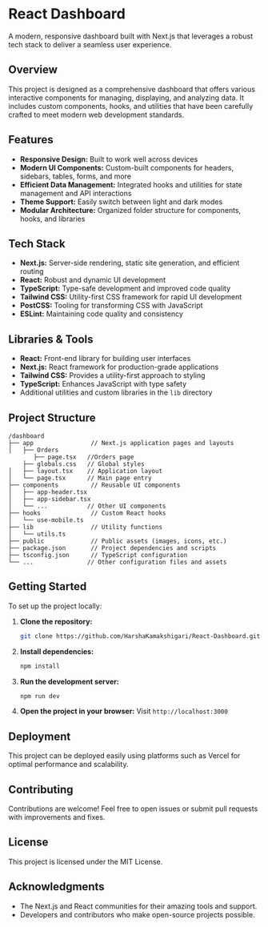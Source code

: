 # React Dashboard

A modern, responsive dashboard built with Next.js that leverages a robust tech stack to deliver a seamless user experience.

## Overview

This project is designed as a comprehensive dashboard that offers various interactive components for managing, displaying, and analyzing data. It includes custom components, hooks, and utilities that have been carefully crafted to meet modern web development standards.

## Features

- **Responsive Design:** Built to work well across devices
- **Modern UI Components:** Custom-built components for headers, sidebars, tables, forms, and more
- **Efficient Data Management:** Integrated hooks and utilities for state management and API interactions
- **Theme Support:** Easily switch between light and dark modes
- **Modular Architecture:** Organized folder structure for components, hooks, and libraries

## Tech Stack

- **Next.js:** Server-side rendering, static site generation, and efficient routing
- **React:** Robust and dynamic UI development
- **TypeScript:** Type-safe development and improved code quality
- **Tailwind CSS:** Utility-first CSS framework for rapid UI development
- **PostCSS:** Tooling for transforming CSS with JavaScript
- **ESLint:** Maintaining code quality and consistency

## Libraries & Tools

- **React:** Front-end library for building user interfaces
- **Next.js:** React framework for production-grade applications
- **Tailwind CSS:** Provides a utility-first approach to styling
- **TypeScript:** Enhances JavaScript with type safety
- Additional utilities and custom libraries in the `lib` directory

## Project Structure

```
/dashboard
├── app                // Next.js application pages and layouts
│   ├── Orders
       ├── page.tsx   //Orders page
    ├── globals.css   // Global styles
│   ├── layout.tsx    // Application layout
│   └── page.tsx      // Main page entry
├── components         // Reusable UI components
│   ├── app-header.tsx
│   ├── app-sidebar.tsx
│   └── ...           // Other UI components
├── hooks              // Custom React hooks
│   └── use-mobile.ts
├── lib                // Utility functions
│   └── utils.ts
├── public             // Public assets (images, icons, etc.)
├── package.json       // Project dependencies and scripts
├── tsconfig.json      // TypeScript configuration
└── ...               // Other configuration files and assets
```

## Getting Started

To set up the project locally:

1. **Clone the repository:**
   ```bash
   git clone https://github.com/HarshaKamakshigari/React-Dashboard.git
   ```
2. **Install dependencies:**
   ```bash
   npm install
   ```
3. **Run the development server:**
   ```bash
   npm run dev
   ```
4. **Open the project in your browser:** Visit `http://localhost:3000`

## Deployment

This project can be deployed easily using platforms such as Vercel for optimal performance and scalability.

## Contributing

Contributions are welcome! Feel free to open issues or submit pull requests with improvements and fixes.

## License

This project is licensed under the MIT License.

## Acknowledgments

- The Next.js and React communities for their amazing tools and support.
- Developers and contributors who make open-source projects possible.
